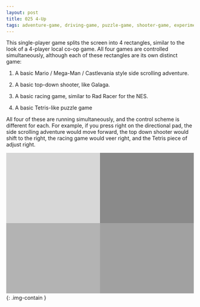 ```yaml
---
layout: post
title: 025 4-Up
tags: adventure-game, driving-game, puzzle-game, shooter-game, experimental-game
---
```

This single-player game splits the screen into 4 rectangles, similar to the look of a 4-player local co-op game.  All four games are controlled simultaneously, although each of these rectangles are its own distinct game:

1. A basic Mario / Mega-Man / Castlevania style side scrolling adventure.

2. A basic top-down shooter, like Galaga.

3. A basic racing game, similar to Rad Racer for the NES.

4. A basic Tetris-like puzzle game

All four of these are running simultaneously, and the control scheme is different for each.  For example, if you press right on the directional pad, the side scrolling adventure would move forward, the top down shooter would shift to the right, the racing game would veer right, and the Tetris piece of adjust right.

![4up](/img/games/025_4-Up.jpg "4-Up"){: .img-contain }